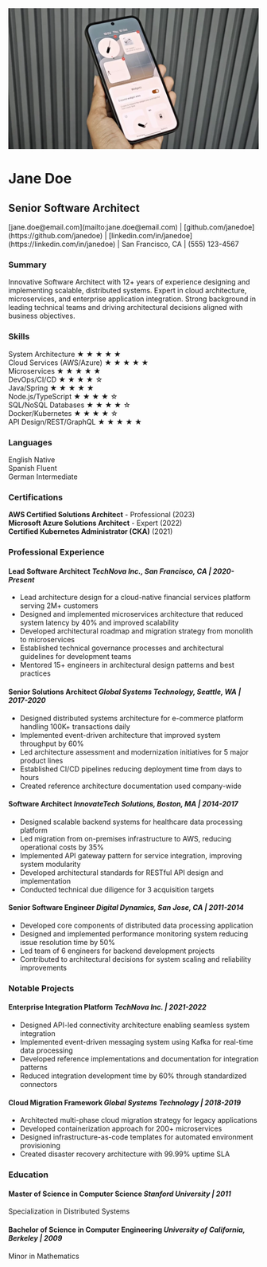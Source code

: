 <div class="cv-container">
<div class="header-container">

<div class="profile-photo-container">
<img src="Nothing-OS-3.0-1170x658.webp" alt="Jane Doe" class="profile-photo">
</div>

# Jane Doe

## Senior Software Architect

<div class="contact-info">
[jane.doe@email.com](mailto:jane.doe@email.com) |
[github.com/janedoe](https://github.com/janedoe) |
[linkedin.com/in/janedoe](https://linkedin.com/in/janedoe) |
San Francisco, CA |
(555) 123-4567
</div>
</div>

<div class="left-column">

### Summary

Innovative Software Architect with 12+ years of experience designing and implementing scalable, distributed systems. Expert in cloud architecture, microservices, and enterprise application integration. Strong background in leading technical teams and driving architectural decisions aligned with business objectives.

### Skills

<div class="skill-item">
<span class="skill-name">System Architecture</span>
<span class="stars">
<span class="star star-filled">&#9733;</span>
<span class="star star-filled">&#9733;</span>
<span class="star star-filled">&#9733;</span>
<span class="star star-filled">&#9733;</span>
<span class="star star-filled">&#9733;</span>
</span>
</div>

<div class="skill-item">
<span class="skill-name">Cloud Services (AWS/Azure)</span>
<span class="stars">
<span class="star star-filled">&#9733;</span>
<span class="star star-filled">&#9733;</span>
<span class="star star-filled">&#9733;</span>
<span class="star star-filled">&#9733;</span>
<span class="star star-filled">&#9733;</span>
</span>
</div>

<div class="skill-item">
<span class="skill-name">Microservices</span>
<span class="stars">
<span class="star star-filled">&#9733;</span>
<span class="star star-filled">&#9733;</span>
<span class="star star-filled">&#9733;</span>
<span class="star star-filled">&#9733;</span>
<span class="star star-filled">&#9733;</span>
</span>
</div>

<div class="skill-item">
<span class="skill-name">DevOps/CI/CD</span>
<span class="stars">
<span class="star star-filled">&#9733;</span>
<span class="star star-filled">&#9733;</span>
<span class="star star-filled">&#9733;</span>
<span class="star star-filled">&#9733;</span>
<span class="star star-empty">&#9734;</span>
</span>
</div>

<div class="skill-item">
<span class="skill-name">Java/Spring</span>
<span class="stars">
<span class="star star-filled">&#9733;</span>
<span class="star star-filled">&#9733;</span>
<span class="star star-filled">&#9733;</span>
<span class="star star-filled">&#9733;</span>
<span class="star star-filled">&#9733;</span>
</span>
</div>

<div class="skill-item">
<span class="skill-name">Node.js/TypeScript</span>
<span class="stars">
<span class="star star-filled">&#9733;</span>
<span class="star star-filled">&#9733;</span>
<span class="star star-filled">&#9733;</span>
<span class="star star-filled">&#9733;</span>
<span class="star star-empty">&#9734;</span>
</span>
</div>

<div class="skill-item">
<span class="skill-name">SQL/NoSQL Databases</span>
<span class="stars">
<span class="star star-filled">&#9733;</span>
<span class="star star-filled">&#9733;</span>
<span class="star star-filled">&#9733;</span>
<span class="star star-filled">&#9733;</span>
<span class="star star-empty">&#9734;</span>
</span>
</div>

<div class="skill-item">
<span class="skill-name">Docker/Kubernetes</span>
<span class="stars">
<span class="star star-filled">&#9733;</span>
<span class="star star-filled">&#9733;</span>
<span class="star star-filled">&#9733;</span>
<span class="star star-filled">&#9733;</span>
<span class="star star-empty">&#9734;</span>
</span>
</div>

<div class="skill-item">
<span class="skill-name">API Design/REST/GraphQL</span>
<span class="stars">
<span class="star star-filled">&#9733;</span>
<span class="star star-filled">&#9733;</span>
<span class="star star-filled">&#9733;</span>
<span class="star star-filled">&#9733;</span>
<span class="star star-filled">&#9733;</span>
</span>
</div>

### Languages

<div class="language-item">
<span>English</span>
<span>Native</span>
</div>

<div class="language-item">
<span>Spanish</span>
<span>Fluent</span>
</div>

<div class="language-item">
<span>German</span>
<span>Intermediate</span>
</div>

### Certifications

<div class="certification-item">
<strong>AWS Certified Solutions Architect</strong> - Professional (2023)
</div>

<div class="certification-item">
<strong>Microsoft Azure Solutions Architect</strong> - Expert (2022)
</div>

<div class="certification-item">
<strong>Certified Kubernetes Administrator (CKA)</strong> (2021)
</div>

</div>

<div class="right-column">

### Professional Experience

<div class="experience-item">
<h4>Lead Software Architect <em>TechNova Inc., San Francisco, CA | 2020-Present</em></h4>
<ul>
<li>Lead architecture design for a cloud-native financial services platform serving 2M+ customers</li>
<li>Designed and implemented microservices architecture that reduced system latency by 40% and improved scalability</li>
<li>Developed architectural roadmap and migration strategy from monolith to microservices</li>
<li>Established technical governance processes and architectural guidelines for development teams</li>
<li>Mentored 15+ engineers in architectural design patterns and best practices</li>
</ul>
</div>

<div class="experience-item">
<h4>Senior Solutions Architect <em>Global Systems Technology, Seattle, WA | 2017-2020</em></h4>
<ul>
<li>Designed distributed systems architecture for e-commerce platform handling 100K+ transactions daily</li>
<li>Implemented event-driven architecture that improved system throughput by 60%</li>
<li>Led architecture assessment and modernization initiatives for 5 major product lines</li>
<li>Established CI/CD pipelines reducing deployment time from days to hours</li>
<li>Created reference architecture documentation used company-wide</li>
</ul>
</div>

<div class="experience-item">
<h4>Software Architect <em>InnovateTech Solutions, Boston, MA | 2014-2017</em></h4>
<ul>
<li>Designed scalable backend systems for healthcare data processing platform</li>
<li>Led migration from on-premises infrastructure to AWS, reducing operational costs by 35%</li>
<li>Implemented API gateway pattern for service integration, improving system modularity</li>
<li>Developed architectural standards for RESTful API design and implementation</li>
<li>Conducted technical due diligence for 3 acquisition targets</li>
</ul>
</div>

<div class="experience-item">
<h4>Senior Software Engineer <em>Digital Dynamics, San Jose, CA | 2011-2014</em></h4>
<ul>
<li>Developed core components of distributed data processing application</li>
<li>Designed and implemented performance monitoring system reducing issue resolution time by 50%</li>
<li>Led team of 6 engineers for backend development projects</li>
<li>Contributed to architectural decisions for system scaling and reliability improvements</li>
</ul>
</div>

### Notable Projects

<div class="project-item">
<h4>Enterprise Integration Platform <em>TechNova Inc. | 2021-2022</em></h4>
<ul>
<li>Designed API-led connectivity architecture enabling seamless system integration</li>
<li>Implemented event-driven messaging system using Kafka for real-time data processing</li>
<li>Developed reference implementations and documentation for integration patterns</li>
<li>Reduced integration development time by 60% through standardized connectors</li>
</ul>
</div>

<div class="project-item">
<h4>Cloud Migration Framework <em>Global Systems Technology | 2018-2019</em></h4>
<ul>
<li>Architected multi-phase cloud migration strategy for legacy applications</li>
<li>Developed containerization approach for 200+ microservices</li>
<li>Designed infrastructure-as-code templates for automated environment provisioning</li>
<li>Created disaster recovery architecture with 99.99% uptime SLA</li>
</ul>
</div>

### Education

<div class="education-item">
<h4>Master of Science in Computer Science <em>Stanford University | 2011</em></h4>
Specialization in Distributed Systems
</div>

<div class="education-item">
<h4>Bachelor of Science in Computer Engineering <em>University of California, Berkeley | 2009</em></h4>
Minor in Mathematics
</div>

</div>
</div>
